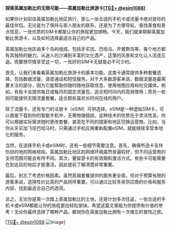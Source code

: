 **探索英属加勒比的无限可能——英属加勒比旅游卡[[TG💪+ @esim1088](https://t.me/s/esim1088)]**

如果你计划前往英属加勒比地区旅行，那么一张合适的手机卡或流量卡绝对是你的最佳伴侣。无论是为了保持与家人朋友的联系，还是为了方便导航、查找美食和景点信息，一张优质的SIM卡都能让你的旅程更加顺畅。今天，我们就来聊聊英属加勒比旅游卡，以及如何选择最适合自己的产品。

英属加勒比地区由多个岛屿组成，包括牙买加、巴哈马、开曼群岛等，每个地方都有其独特的魅力。从迷人的沙滩到丰富的文化遗产，这里的风景和文化让人流连忘返。而要想尽情享受这一切，一张好的SIM卡无疑是必不可少的。

首先，让我们来看看英属加勒比旅游卡的基本功能。这类卡通常提供多种套餐选择，包括数据流量、语音通话和短信服务。对于大多数游客来说，数据流量是最需要关注的部分，因为它能帮助你随时随地获取信息、使用地图应用和社交媒体。例如，有些卡会提供每日或每月的固定流量包，适合短时间内的高频使用；而另一些则可能提供无限流量套餐，适合那些喜欢长时间在线的用户。

除了流量卡，还有专门的注册卡（eSIM）可供选择。eSIM是一种虚拟SIM卡，可以直接下载到你的智能手机中，无需物理插拔。这种技术的优势在于灵活性高，你可以根据实际需求随时更改套餐，甚至在不同的国家和地区切换运营商。比如，当你从牙买加飞往巴哈马时，只需通过手机应用重新配置eSIM，就能继续享受本地化的服务。

当然，在选择手机卡或eSIM时，还有一些细节需要注意。首先，确保所选卡支持你目的地的网络频段。英属加勒比地区的网络环境虽然普遍较好，但不同运营商的支持范围可能会有所不同。其次，要留意卡的有效期和激活方式。有些卡可能需要在到达目的地后才能激活，因此提前了解清楚非常重要。

最后，别忘了考虑价格因素。虽然高端套餐提供的服务更全面，但对于预算有限的游客来说，选择性价比高的产品同样重要。可以通过比较多家供应商的价格和服务内容，找到最适合自己的选项。

总之，无论你是第一次踏上英属加勒比的土地，还是计划多次往返，一张合适的手机卡或eSIM都能让你的旅程更加轻松愉快。希望这篇文章能为你提供有价值的参考！无论你最终选择了哪种产品，都祝你在英属加勒比拥有一次难忘的冒险之旅。

[[TG💪+ @esim1088](https://t.me/s/esim1088) ![Image](https://i.postimg.cc/4NQfJmqS/Snipaste-2025-05-13-00-14-12.png)]
